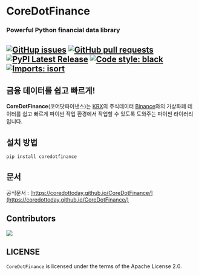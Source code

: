# CoreDotFinance
### Powerful Python financial data library
[![GitHup issues](https://img.shields.io/github/issues/CoreDotToday/CoreDotFinance)](https://github.com/CoreDotToday/CoreDotFinance/issues)
[![GitHub pull requests](https://img.shields.io/github/issues-pr/CoreDotToday/CoreDotFinance)](https://github.com/CoreDotToday/CoreDotFinance/pulls)
[![PyPI Latest Release](https://img.shields.io/static/v1?label=PyPI&message=1.2.1&color=orange)](https://pypi.org/project/coredotfinance/)
[![Code style: black](https://img.shields.io/badge/code%20style-black-000000.svg)](https://github.com/psf/black)
[![Imports: isort](https://img.shields.io/badge/%20imports-isort-%231674b1?style=flat&labelColor=ef8336)](https://pycqa.github.io/isort/)
----------------------------

## 금융 데이터를 쉽고 빠르게!
**CoreDotFinance**(코어닷파이낸스)는 [KRX](https://www.data.krx.co.kr)의 주식데이터 [Binance](https://www.binance.com)와의 가상화폐 데이터를 
쉽고 빠르게 파이썬 작업 환경에서 작업할 수 있도록 도와주는 파이썬 라이러리입니다. 

## 설치 방법
```sh
pip install coredotfinance
```

## 문서
공식문서 : [https://coredottoday.github.io/CoreDotFinance/](https://coredottoday.github.io/CoreDotFinance/)


## Contributors
<a href="https://github.com/coredottoday/CoreDotFinance/graphs/contributors">
  <img src="https://contrib.rocks/image?repo=coredottoday/CoreDotFinance" />
</a>


## LICENSE
`CoreDotFinance` is licensed under the terms of the Apache License 2.0.
